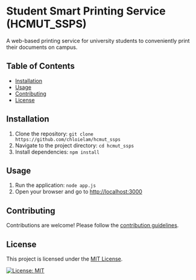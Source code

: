 # Student Smart Printing Service (HCMUT_SSPS)

A web-based printing service for university students to conveniently print their documents on campus.

## Table of Contents

- [Installation](#installation)
- [Usage](#usage)
- [Contributing](#contributing)
- [License](#license)

## Installation

1. Clone the repository: `git clone https://github.com/chloielam/hcmut_ssps`
2. Navigate to the project directory: `cd hcmut_ssps`
3. Install dependencies: `npm install`

## Usage

1. Run the application: `node app.js`
2. Open your browser and go to [http://localhost:3000](http://localhost:3000)

## Contributing

Contributions are welcome! Please follow the [contribution guidelines](CONTRIBUTING.md).

## License

This project is licensed under the [MIT License](LICENSE).

[![License: MIT](https://img.shields.io/badge/License-MIT-yellow.svg)](https://opensource.org/licenses/MIT)
